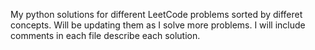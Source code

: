 My python solutions for different LeetCode problems sorted by differet concepts. Will be updating them as I solve more problems. I will include comments in each file describe each solution.
